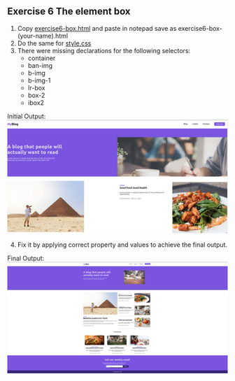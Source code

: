 ## Exercise 6 The element box
1. Copy [exercise6-box.html](https://github.com/milkylee/webdesign2526/blob/master/1stsem_2526/activities/exercise6-box.html) and paste in notepad save as exercise6-box-(your-name).html
2. Do the same for [style.css](https://github.com/milkylee/webdesign2526/blob/master/1stsem_2526/activities/style.css)
3. There were missing declarations for the following selectors:
    - container
    - ban-img
    - b-img
    - b-img-1
    - lr-box
    - box-2
    - ibox2

Initial Output:
![Figure 6.0](/1stsem_2526/activities/exercise6-initial.png)

4. Fix it by applying correct property and values to achieve the final output.

Final Output:
![Figure 6.1](/1stsem_2526/activities/exercise6-final.png)

